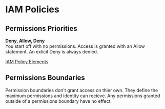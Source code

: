 # IAM Policies

## Permissions Priorities

**Deny, Allow, Deny**    
You start off with no permissions. Access is granted with an Allow statement. An exlicit Deny is always denied.
  
  [IAM Policy Elements](https://docs.aws.amazon.com/IAM/latest/UserGuide/reference_policies_variables.html)

## Permissions Boundaries
  
Permission boundaries don't grant access on thier own. They define the maximum permissions and identity can recieve.
Any permissions granted outside of a permissions boundary have no effect.


